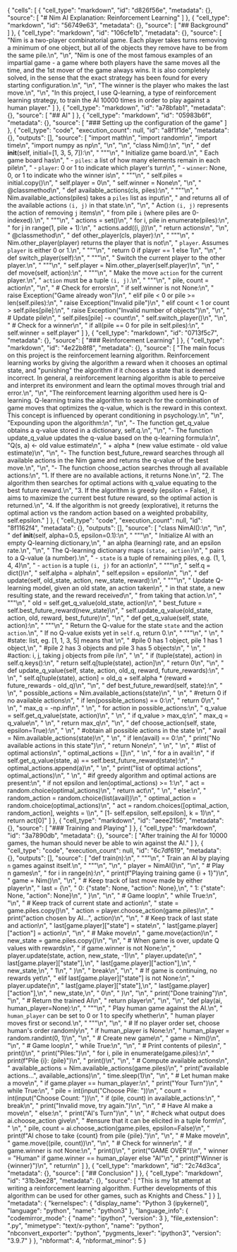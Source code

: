 {
 "cells": [
  {
   "cell_type": "markdown",
   "id": "d826f56e",
   "metadata": {},
   "source": [
    "# Nim AI Explanation: Reinforcement Learning"
   ]
  },
  {
   "cell_type": "markdown",
   "id": "56749e63",
   "metadata": {},
   "source": [
    "## Background"
   ]
  },
  {
   "cell_type": "markdown",
   "id": "106cfe1b",
   "metadata": {},
   "source": [
    "Nim is a two-player combinatorial game. Each player takes turns removing a minimum of one object, but all of the objects they remove have to be from the same pile.\n",
    "\n",
    "Nim is one of the most famous examples of an impartial game - a game where both players have the same moves all the time, and the 1st mover of the game always wins. It is also completely solved, in the sense that the exact strategy has been found for every starting configuration.\n",
    "\n",
    "The winner is the player who makes the last move.\n",
    "\n",
    "In this project, I use Q-learning, a type of reinforcement learning strategy, to train the AI 10000 times in order to play against a human player."
   ]
  },
  {
   "cell_type": "markdown",
   "id": "a78bfab1",
   "metadata": {},
   "source": [
    "## AI"
   ]
  },
  {
   "cell_type": "markdown",
   "id": "05983b6f",
   "metadata": {},
   "source": [
    "### Setting up the configuration of the game"
   ]
  },
  {
   "cell_type": "code",
   "execution_count": null,
   "id": "a8f1f1de",
   "metadata": {},
   "outputs": [],
   "source": [
    "import math\n",
    "import random\n",
    "import time\n",
    "import numpy as np\n",
    "\n",
    "\n",
    "class Nim():\n",
    "\n",
    "    def __init__(self, initial=[1, 3, 5, 7]):\n",
    "        \"\"\"\n",
    "        Initialize game board.\n",
    "        Each game board has\n",
    "            - `piles`: a list of how many elements remain in each pile\n",
    "            - `player`: 0 or 1 to indicate which player's turn\n",
    "            - `winner`: None, 0, or 1 to indicate who the winner is\n",
    "        \"\"\"\n",
    "        self.piles = initial.copy()\n",
    "        self.player = 0\n",
    "        self.winner = None\n",
    "\n",
    "    @classmethod\n",
    "    def available_actions(cls, piles):\n",
    "        \"\"\"\n",
    "        Nim.available_actions(piles) takes a `piles` list as input\n",
    "        and returns all of the available actions `(i, j)` in that state.\n",
    "\n",
    "        Action `(i, j)` represents the action of removing `j` items\n",
    "        from pile `i` (where piles are 0-indexed).\n",
    "        \"\"\"\n",
    "        actions = set()\n",
    "        for i, pile in enumerate(piles):\n",
    "            for j in range(1, pile + 1):\n",
    "                actions.add((i, j))\n",
    "        return actions\n",
    "\n",
    "    @classmethod\n",
    "    def other_player(cls, player):\n",
    "        \"\"\"\n",
    "        Nim.other_player(player) returns the player that is not\n",
    "        `player`. Assumes `player` is either 0 or 1.\n",
    "        \"\"\"\n",
    "        return 0 if player == 1 else 1\n",
    "\n",
    "    def switch_player(self):\n",
    "        \"\"\"\n",
    "        Switch the current player to the other player.\n",
    "        \"\"\"\n",
    "        self.player = Nim.other_player(self.player)\n",
    "\n",
    "    def move(self, action):\n",
    "        \"\"\"\n",
    "        Make the move `action` for the current player.\n",
    "        `action` must be a tuple `(i, j)`.\n",
    "        \"\"\"\n",
    "        pile, count = action\n",
    "\n",
    "        # Check for errors\n",
    "        if self.winner is not None:\n",
    "            raise Exception(\"Game already won\")\n",
    "        elif pile < 0 or pile >= len(self.piles):\n",
    "            raise Exception(\"Invalid pile\")\n",
    "        elif count < 1 or count > self.piles[pile]:\n",
    "            raise Exception(\"Invalid number of objects\")\n",
    "\n",
    "        # Update pile\n",
    "        self.piles[pile] -= count\n",
    "        self.switch_player()\n",
    "\n",
    "        # Check for a winner\n",
    "        if all(pile == 0 for pile in self.piles):\n",
    "            self.winner = self.player"
   ]
  },
  {
   "cell_type": "markdown",
   "id": "0713f5c7",
   "metadata": {},
   "source": [
    "### Reinforcement Learning"
   ]
  },
  {
   "cell_type": "markdown",
   "id": "4e22b8f8",
   "metadata": {},
   "source": [
    "The main focus on this project is the reinforcement learning algorithm. Reinforcement learning works by giving the algorithm a reward when it chooses an optimal state, and \"punishing\" the algorithm if it chooses a state that is deemed incorrect. In general, a reinforcement learning algorithm is able to perceive and interpret its environment and learn the optimal moves through trial and error.\n",
    "\n",
    "The reinforcement learning algorithm used here is Q-learning. Q-learning trains the algorithm to search for the combination of game moves that optimizes the q-value, which is the reward in this context. This concept is influenced by operant conditioning in psychology.\n",
    "\n",
    "Expounding upon the algorithm:\n",
    "\n",
    "- The function get_q_value obtains a q-value stored in a dictionary, self.q.\n",
    "\n",
    "- The function update_q_value updates the q-value based on the q-learning formula:\n",
    "Q(s, a) <- old value estimate\n",
    "                   + alpha * (new value estimate - old value estimate)\n",
    "\n",
    "- The function best_future_reward searches through all available actions in the Nim game and returns the q-value of the best move.\n",
    "\n",
    "- The function choose_action searches through all available actions:\n",
    "1. If there are no available actions, it returns None.\n",
    "2. The algorithm then searches for optimal actions with q_value equating to the best future reward.\n",
    "3. If the algorithm is greedy (epsilon = False), it aims to maximize the current best future reward, so the optimal action is returned.\n",
    "4. If the algorithm is not greedy (explorative), it returns the optimal action vs the random action based on a weighted probability, self.epsilon."
   ]
  },
  {
   "cell_type": "code",
   "execution_count": null,
   "id": "8f1162f4",
   "metadata": {},
   "outputs": [],
   "source": [
    "class NimAI():\n",
    "\n",
    "    def __init__(self, alpha=0.5, epsilon=0.1):\n",
    "        \"\"\"\n",
    "        Initialize AI with an empty Q-learning dictionary,\n",
    "        an alpha (learning) rate, and an epsilon rate.\n",
    "\n",
    "        The Q-learning dictionary maps `(state, action)`\n",
    "        pairs to a Q-value (a number).\n",
    "         - `state` is a tuple of remaining piles, e.g. (1, 1, 4, 4)\n",
    "         - `action` is a tuple `(i, j)` for an action\n",
    "        \"\"\"\n",
    "        self.q = dict()\n",
    "        self.alpha = alpha\n",
    "        self.epsilon = epsilon\n",
    "\n",
    "    def update(self, old_state, action, new_state, reward):\n",
    "        \"\"\"\n",
    "        Update Q-learning model, given an old state, an action taken\n",
    "        in that state, a new resulting state, and the reward received\n",
    "        from taking that action.\n",
    "        \"\"\"\n",
    "        old = self.get_q_value(old_state, action)\n",
    "        best_future = self.best_future_reward(new_state)\n",
    "        self.update_q_value(old_state, action, old, reward, best_future)\n",
    "\n",
    "    def get_q_value(self, state, action):\n",
    "        \"\"\"\n",
    "        Return the Q-value for the state `state` and the action `action`.\n",
    "        If no Q-value exists yet in `self.q`, return 0.\n",
    "        \"\"\"\n",
    "        \n",
    "        #state: list, eg. [1, 1, 3, 5] means that \n",
    "        #pile 0 has 1 object, pile 1 has 1 object,\n",
    "        #pile 2 has 3 objects and pile 3 has 5 objects\n",
    "        \n",
    "        #action: i, j, taking j objects from pile i\n",
    "        \n",
    "        if (tuple(state), action) in self.q.keys():\n",
    "            return self.q[tuple(state), action]\n",
    "        return 0\n",
    "\n",
    "    def update_q_value(self, state, action, old_q, reward, future_rewards):\n",
    "        \n",
    "        self.q[tuple(state), action] = old_q + self.alpha * (reward + future_rewards - old_q)\n",
    "\n",
    "    def best_future_reward(self, state):\n",
    "            \n",
    "        possible_actions = Nim.available_actions(state)\n",
    "        \n",
    "        #return 0 if no available actions\n",
    "        if len(possible_actions) == 0:\n",
    "            return 0\n",
    "        \n",
    "        max_q = -np.inf\n",
    "        \n",
    "        for action in possible_actions:\n",
    "            q_value = self.get_q_value(state, action)\n",
    "                \n",
    "            if q_value > max_q:\n",
    "                max_q = q_value\n",
    "            \n",
    "        return max_q\n",
    "\n",
    "    def choose_action(self, state, epsilon=True):\n",
    "    \n",
    "        #obtain all possible actions in the state        \n",
    "        avail = Nim.available_actions(state)\n",
    "        \n",
    "        if len(avail) == 0:\n",
    "            print(\"No available actions in this state\")\n",
    "            return None\n",
    "        \n",
    "        \n",
    "        #list of optimal actions\n",
    "        optimal_actions = []\n",
    "        \n",
    "        for a in avail:\n",
    "            if self.get_q_value(state, a) == self.best_future_reward(state):\n",
    "                optimal_actions.append(a)\n",
    "                \n",
    "        print(\"list of optimal actions\", optimal_actions)\n",
    "        \n",
    "        #if greedy algorithm and optimal actions are present:\n",
    "        if not epsilon and len(optimal_actions) >= 1:\n",
    "            act = random.choice(optimal_actions)\n",
    "            return act\n",
    "        \n",
    "        else:\n",
    "            random_action = random.choice(list(avail))\n",
    "            optimal_action = random.choice(optimal_actions)\n",
    "            act = random.choices([optimal_action, random_action], weights = \\\n",
    "                                  [1- self.epsilon, self.epsilon], k = 1)\n",
    "            return act[0]"
   ]
  },
  {
   "cell_type": "markdown",
   "id": "aeee2156",
   "metadata": {},
   "source": [
    "### Training and Playing"
   ]
  },
  {
   "cell_type": "markdown",
   "id": "3a7890db",
   "metadata": {},
   "source": [
    "After training the AI for 10000 games, the human should never be able to win against the AI."
   ]
  },
  {
   "cell_type": "code",
   "execution_count": null,
   "id": "6c7df619",
   "metadata": {},
   "outputs": [],
   "source": [
    "def train(n):\n",
    "    \"\"\"\n",
    "    Train an AI by playing `n` games against itself.\n",
    "    \"\"\"\n",
    "\n",
    "    player = NimAI()\n",
    "\n",
    "    # Play n games\n",
    "    for i in range(n):\n",
    "        print(f\"Playing training game {i + 1}\")\n",
    "        game = Nim()\n",
    "\n",
    "        # Keep track of last move made by either player\n",
    "        last = {\n",
    "            0: {\"state\": None, \"action\": None},\n",
    "            1: {\"state\": None, \"action\": None}\n",
    "        }\n",
    "\n",
    "        # Game loop\n",
    "        while True:\n",
    "\n",
    "            # Keep track of current state and action\n",
    "            state = game.piles.copy()\n",
    "            action = player.choose_action(game.piles)\n",
    "            print(\"action chosen by AI...\", action)\n",
    "\n",
    "            # Keep track of last state and action\n",
    "            last[game.player][\"state\"] = state\n",
    "            last[game.player][\"action\"] = action\n",
    "\n",
    "            # Make move\n",
    "            game.move(action)\n",
    "            new_state = game.piles.copy()\n",
    "\n",
    "            # When game is over, update Q values with rewards\n",
    "            if game.winner is not None:\n",
    "                player.update(state, action, new_state, -1)\n",
    "                player.update(\n",
    "                    last[game.player][\"state\"],\n",
    "                    last[game.player][\"action\"],\n",
    "                    new_state,\n",
    "                    1\n",
    "                )\n",
    "                break\n",
    "\n",
    "            # If game is continuing, no rewards yet\n",
    "            elif last[game.player][\"state\"] is not None:\n",
    "                player.update(\n",
    "                    last[game.player][\"state\"],\n",
    "                    last[game.player][\"action\"],\n",
    "                    new_state,\n",
    "                    0\n",
    "                )\n",
    "\n",
    "    print(\"Done training\")\n",
    "\n",
    "    # Return the trained AI\n",
    "    return player\n",
    "\n",
    "\n",
    "def play(ai, human_player=None):\n",
    "    \"\"\"\n",
    "    Play human game against the AI.\n",
    "    `human_player` can be set to 0 or 1 to specify whether\n",
    "    human player moves first or second.\n",
    "    \"\"\"\n",
    "\n",
    "    # If no player order set, choose human's order randomly\n",
    "    if human_player is None:\n",
    "        human_player = random.randint(0, 1)\n",
    "\n",
    "    # Create new game\n",
    "    game = Nim()\n",
    "\n",
    "    # Game loop\n",
    "    while True:\n",
    "\n",
    "        # Print contents of piles\n",
    "        print()\n",
    "        print(\"Piles:\")\n",
    "        for i, pile in enumerate(game.piles):\n",
    "            print(f\"Pile {i}: {pile}\")\n",
    "        print()\n",
    "\n",
    "        # Compute available actions\n",
    "        available_actions = Nim.available_actions(game.piles)\n",
    "        print(\"available actions...\", available_actions)\n",
    "        time.sleep(1)\n",
    "\n",
    "        # Let human make a move\n",
    "        if game.player == human_player:\n",
    "            print(\"Your Turn\")\n",
    "            while True:\n",
    "                pile = int(input(\"Choose Pile: \"))\n",
    "                count = int(input(\"Choose Count: \"))\n",
    "                if (pile, count) in available_actions:\n",
    "                    break\n",
    "                print(\"Invalid move, try again.\")\n",
    "\n",
    "        # Have AI make a move\n",
    "        else:\n",
    "            print(\"AI's Turn\")\n",
    "            \n",
    "            #check what output does ai.choose_action give\n",
    "            #ensure that it can be elicited in a tuple form\n",
    "            \n",
    "            pile, count = ai.choose_action(game.piles, epsilon=False)\n",
    "            print(f\"AI chose to take {count} from pile {pile}.\")\n",
    "\n",
    "        # Make move\n",
    "        game.move((pile, count))\n",
    "\n",
    "        # Check for winner\n",
    "        if game.winner is not None:\n",
    "            print()\n",
    "            print(\"GAME OVER\")\n",
    "            winner = \"Human\" if game.winner == human_player else \"AI\"\n",
    "            print(f\"Winner is {winner}\")\n",
    "            return\n"
   ]
  },
  {
   "cell_type": "markdown",
   "id": "2c74d3ca",
   "metadata": {},
   "source": [
    "## Conclusion"
   ]
  },
  {
   "cell_type": "markdown",
   "id": "31b3ee28",
   "metadata": {},
   "source": [
    "This is my 1st attempt at writing a reinforcement learning algorithm. Further developments of this algorithm can be used for other games, such as Knights and Chess."
   ]
  }
 ],
 "metadata": {
  "kernelspec": {
   "display_name": "Python 3 (ipykernel)",
   "language": "python",
   "name": "python3"
  },
  "language_info": {
   "codemirror_mode": {
    "name": "ipython",
    "version": 3
   },
   "file_extension": ".py",
   "mimetype": "text/x-python",
   "name": "python",
   "nbconvert_exporter": "python",
   "pygments_lexer": "ipython3",
   "version": "3.9.7"
  }
 },
 "nbformat": 4,
 "nbformat_minor": 5
}

